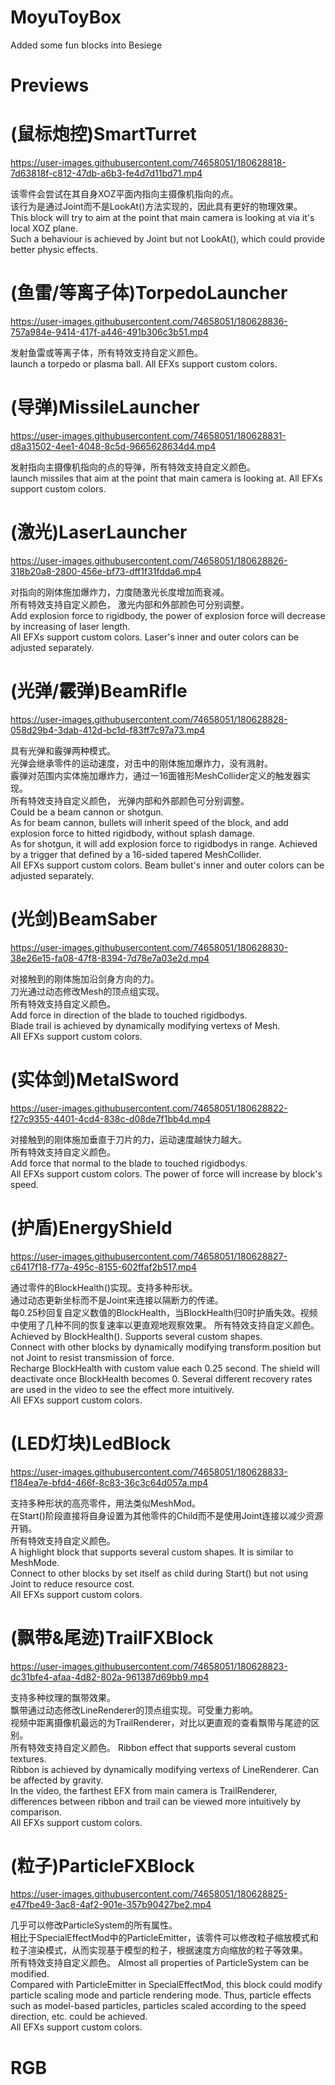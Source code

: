 # MoyuToyBox  
Added some fun blocks into Besiege  

# Previews  

# (鼠标炮控)SmartTurret
https://user-images.githubusercontent.com/74658051/180628818-7d63818f-c812-47db-a6b3-fe4d7d11bd71.mp4

该零件会尝试在其自身XOZ平面内指向主摄像机指向的点。  
该行为是通过Joint而不是LookAt()方法实现的，因此具有更好的物理效果。  
This block will try to aim at the point that main camera is looking at via it's local XOZ plane.  
Such a behaviour is achieved by Joint but not LookAt(), which could provide better physic effects.  

# (鱼雷/等离子体)TorpedoLauncher
https://user-images.githubusercontent.com/74658051/180628836-757a984e-9414-417f-a446-491b306c3b51.mp4

发射鱼雷或等离子体，所有特效支持自定义颜色。  
launch a torpedo or plasma ball. All EFXs support custom colors.  

# (导弹)MissileLauncher
https://user-images.githubusercontent.com/74658051/180628831-d8a31502-4ee1-4048-8c5d-9665628634d4.mp4

发射指向主摄像机指向的点的导弹，所有特效支持自定义颜色。  
launch missiles that aim at the point that main camera is looking at. All EFXs support custom colors.  

# (激光)LaserLauncher
https://user-images.githubusercontent.com/74658051/180628826-318b20a8-2800-456e-bf73-dff1f31fdda6.mp4

对指向的刚体施加爆炸力，力度随激光长度增加而衰减。  
所有特效支持自定义颜色， 激光内部和外部颜色可分别调整。  
Add explosion force to rigidbody, the power of explosion force will decrease by increasing of laser length.    
All EFXs support custom colors. Laser's inner and outer colors can be adjusted separately.  

# (光弹/霰弹)BeamRifle
https://user-images.githubusercontent.com/74658051/180628828-058d29b4-3dab-412d-bc1d-f83ff7c97a73.mp4

具有光弹和霰弹两种模式。  
光弹会继承零件的运动速度，对击中的刚体施加爆炸力，没有溅射。  
霰弹对范围内实体施加爆炸力，通过一16面锥形MeshCollider定义的触发器实现。  
所有特效支持自定义颜色， 光弹内部和外部颜色可分别调整。  
Could be a beam cannon or shotgun.  
As for beam cannon, bullets will inherit speed of the block, and add explosion force to hitted rigidbody, without splash damage.  
As for shotgun, it will add explosion force to rigidbodys in range. Achieved by a trigger that defined by a 16-sided tapered MeshCollider.   
All EFXs support custom colors. Beam bullet's inner and outer colors can be adjusted separately.  

# (光剑)BeamSaber
https://user-images.githubusercontent.com/74658051/180628830-38e26e15-fa08-47f8-8394-7d78e7a03e2d.mp4

对接触到的刚体施加沿剑身方向的力。  
刀光通过动态修改Mesh的顶点组实现。  
所有特效支持自定义颜色。  
Add force in direction of the blade to touched rigidbodys.  
Blade trail is achieved by dynamically modifying vertexs of Mesh.  
All EFXs support custom colors.  

# (实体剑)MetalSword
https://user-images.githubusercontent.com/74658051/180628822-f27c9355-4401-4cd4-838c-d08de7f1bb4d.mp4

对接触到的刚体施加垂直于刀片的力，运动速度越快力越大。  
所有特效支持自定义颜色。  
Add force that normal to the blade to touched rigidbodys.  
All EFXs support custom colors. The power of force will increase by block's speed.   

# (护盾)EnergyShield
https://user-images.githubusercontent.com/74658051/180628827-c6417f18-f77a-495c-8155-602ffaf2b517.mp4

通过零件的BlockHealth()实现。支持多种形状。  
通过动态更新坐标而不是Joint来连接以隔断力的传递。  
每0.25秒回复自定义数值的BlockHealth，当BlockHealth归0时护盾失效。视频中使用了几种不同的恢复速率以更直观地观察效果。
所有特效支持自定义颜色。  
Achieved by BlockHealth(). Supports several custom shapes.  
Connect with other blocks by dynamically modifying transform.position but not Joint to resist transmission of force.  
Recharge BlockHealth with custom value each 0.25 second. The shield will deactivate once BlockHealth becomes 0. Several different recovery rates are used in the video to see the effect more intuitively.  
All EFXs support custom colors.  

# (LED灯块)LedBlock
https://user-images.githubusercontent.com/74658051/180628833-f184ea7e-bfd4-466f-8c83-36c3c64d057a.mp4

支持多种形状的高亮零件，用法类似MeshMod。  
在Start()阶段直接将自身设置为其他零件的Child而不是使用Joint连接以减少资源开销。  
所有特效支持自定义颜色。  
A highlight block that supports several custom shapes. It is similar to MeshMode.  
Connect to other blocks by set itself as child during Start() but not using Joint to reduce resource cost.  
All EFXs support custom colors.  

# (飘带&尾迹)TrailFXBlock
https://user-images.githubusercontent.com/74658051/180628823-dc31bfe4-afaa-4d82-802a-961387d69bb9.mp4

支持多种纹理的飘带效果。  
飘带通过动态修改LineRenderer的顶点组实现。可受重力影响。  
视频中距离摄像机最远的为TrailRenderer，对比以更直观的查看飘带与尾迹的区别。  
所有特效支持自定义颜色。 
Ribbon effect that supports several custom textures.  
Ribbon is achieved by dynamically modifying vertexs of LineRenderer. Can be affected by gravity.  
In the video, the farthest EFX from main camera is TrailRenderer, differences between ribbon and trail can be viewed more intuitively by comparison.  
All EFXs support custom colors.  

# (粒子)ParticleFXBlock
https://user-images.githubusercontent.com/74658051/180628825-e47fbe49-3ac8-4af2-901e-357b90427be2.mp4

几乎可以修改ParticleSystem的所有属性。  
相比于SpecialEffectMod中的ParticleEmitter，该零件可以修改粒子缩放模式和粒子渲染模式，从而实现基于模型的粒子，根据速度方向缩放的粒子等效果。  
所有特效支持自定义颜色。 
Almost all properties of ParticleSystem can be modified.  
Compared with ParticleEmitter in SpecialEffectMod, this block could modify particle scaling mode and particle rendering mode. Thus, particle effects such as model-based particles, particles scaled according to the speed direction, etc. could be achieved.  
All EFXs support custom colors.  

# RGB

